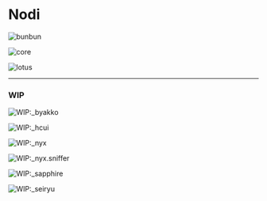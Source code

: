 # Nodi

<!--PACKAGE_BADGE_BEGIN-->
![bunbun](https://img.shields.io/static/v1?label=bunbun&message=1.0.15&color=CB3837&logo=npm&style=for-the-badge)

![core](https://img.shields.io/static/v1?label=core&message=1.0.4&color=CB3837&logo=npm&style=for-the-badge)

![lotus](https://img.shields.io/static/v1?label=lotus&message=1.0.0&color=CB3837&logo=npm&style=for-the-badge)


---
### WIP

![WIP:_byakko](https://img.shields.io/static/v1?label=byakko&message=wip-1.0.0&color=343434&logo=npm&style=for-the-badge)

![WIP:_hcui](https://img.shields.io/static/v1?label=hcui&message=wip-1.0.0&color=343434&logo=npm&style=for-the-badge)

![WIP:_nyx](https://img.shields.io/static/v1?label=nyx&message=wip-1.0.0&color=343434&logo=npm&style=for-the-badge)

![WIP:_nyx.sniffer](https://img.shields.io/static/v1?label=nyx.sniffer&message=wip-1.0.0&color=343434&logo=npm&style=for-the-badge)

![WIP:_sapphire](https://img.shields.io/static/v1?label=sapphire&message=wip-1.0.0&color=343434&logo=npm&style=for-the-badge)

![WIP:_seiryu](https://img.shields.io/static/v1?label=seiryu&message=wip-1.0.0&color=343434&logo=npm&style=for-the-badge)

<!--PACKAGE_BADGE_END-->